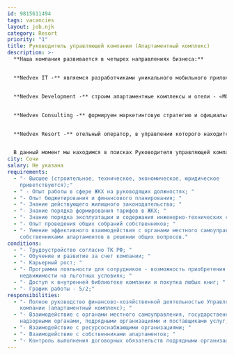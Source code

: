 ```yaml
---
id: 9815611494
tags: vacancies
layout: job.njk
category: Resort
priority: "1"
title: Руководитель управляющей компании (Апартаментный комплекс)
description: >-
  **Наша компания развивается в четырех направлениях бизнеса:**


  **Nedvex IT -** являемся разработчиками уникального мобильного приложения - базы новостроек г. Сочи, объединяющей застройщиков и агентов недвижимости.


  **Nedvex Development -** строим апартаментные комплексы и отели - «МОНЕ», «VOLNA RESORT», «ATRIUM AVENUE», «VERDI» и др.


  **Nedvex Consulting -** формируем маркетинговую стратегию и официальные отделы продаж для застройщиков «под ключ». Представляем 11 объектов недвижимости в г. Сочи.


  **Nedvex Resort -** отельный оператор, в управлении которого находится 4 апартаментных комплекса «МОНЕ», «VOLNA RESORT», «ATRIUM AVENUE», «VERDI».


  В данный момент мы находимся в поисках Руководителя управляющей компании в направление **Nedvex Resort** (стартап):
city: Сочи
salary: Не указана
requirements:
  - "- Высшее (строительное, техническое, экономическое, юридическое
    приветствуются);"
  - " - Опыт работы в сфере ЖКХ на руководящих должностях; "
  - "- Опыт бюджетирования и финансового планирования; "
  - "- Знание действующего жилищного законодательства; "
  - "- Знание порядка формирования тарифов в ЖКХ; "
  - "- Знание порядка эксплуатации и содержания инженерно-технических систем; "
  - "- Опыт проведения общих собраний собственников; "
  - "- Умение эффективного взаимодействия с органами местного самоуправления и
    собственниками апартаментов в решении общих вопросов."
conditions:
  - "- Трудоустройство согласно ТК РФ; "
  - "- Обучение и развитие за счет компании; "
  - "- Карьерный рост; "
  - "- Программа лояльности для сотрудников - возможность приобретения
    недвижимости на льготных условиях; "
  - "- Доступ к внутренней библиотеке компании и покупка любых книг; "
  - "- График работы - 5/2;"
responsibilities:
  - "- Полное руководство финансово-хозяйственной деятельностью Управляющей
    компании (апартаментный комплекс); "
  - "- Взаимодействие с органами местного самоуправления, государственными
    надзорными органами, подрядными организациями и поставщиками услуг; "
  - "- Взаимодействие с ресурсоснабжающими организациями; "
  - "- Взаимодействие с собственниками апартаментов; "
  - "- Контроль выполнения договорных обязательств подрядными организациями."
---
```

